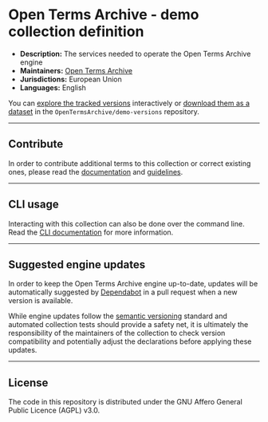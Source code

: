 # Open Terms Archive - demo collection definition

- **Description:** <!-- customize this description to your context -->The services needed to operate the Open Terms Archive engine<!-- until here -->
- **Maintainers:** <!-- customize the maintainers to your context -->[Open Terms Archive](https://opentermsarchive.org)<!-- until here -->
- **Jurisdictions:** <!-- customize jurisdictions to your context -->European Union<!-- until here -->
- **Languages:** <!-- customize languages to your context -->English<!-- until here -->

You can [explore the tracked versions](https://github.com/OpenTermsArchive/demo-versions) interactively or [download them as a dataset](https://github.com/OpenTermsArchive/demo-versions/releases) in the `OpenTermsArchive/demo-versions` repository.

- - -

## Contribute

In order to contribute additional terms to this collection or correct existing ones, please read the [documentation](https://docs.opentermsarchive.org/contributing-terms/) and [guidelines](https://docs.opentermsarchive.org/guidelines/declaring/).

- - -

## CLI usage

Interacting with this collection can also be done over the command line. Read the [CLI documentation](https://docs.opentermsarchive.org/#cli) for more information.

- - -

## Suggested engine updates

In order to keep the Open Terms Archive engine up-to-date, updates will be automatically suggested by [Dependabot](https://github.blog/2020-06-01-keep-all-your-packages-up-to-date-with-dependabot/) in a pull request when a new version is available.

While engine updates follow the [semantic versioning](https://semver.org) standard and automated collection tests should provide a safety net, it is ultimately the responsibility of the maintainers of the collection to check version compatibility and potentially adjust the declarations before applying these updates.

- - - -

## License

The code in this repository is distributed under the GNU Affero General Public Licence (AGPL) v3.0.
